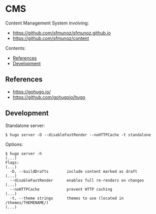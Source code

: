 # CMS

Content Management System involving:

- https://github.com/sfmunoz/sfmunoz.github.io
- https://github.com/sfmunoz/content

Contents:

- [References](#references)
- [Development](#development)

## References

- https://gohugo.io/
- https://github.com/gohugoio/hugo

## Development

Standalone server:

```
$ hugo server -D --disableFastRender --noHTTPCache -t standalone
```

Options:

```
$ hugo server -h
(...)
Flags:
(...)
  -D, --buildDrafts        include content marked as draft
(...)
  --disableFastRender      enables full re-renders on changes
(...)
  --noHTTPCache            prevent HTTP caching
(...)
  -t, --theme strings      themes to use (located in /themes/THEMENAME/)
(...)
```
